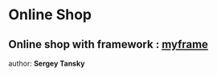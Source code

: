 **Online Shop**
===
Online shop with framework : [myframe](https://github.com/serzmerz/frame/tree/dev)
---
author: **Sergey Tansky**